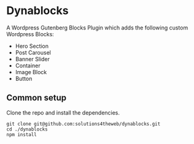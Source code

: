 # Dynablocks

A Wordpress Gutenberg Blocks Plugin which adds the following custom Wordpress Blocks:
- Hero Section
- Post Carousel
- Banner Slider
- Container
- Image Block
- Button

## Common setup

Clone the repo and install the dependencies.

```
git clone git@github.com:solutions4theweb/dynablocks.git
cd ./dynablocks
npm install
```